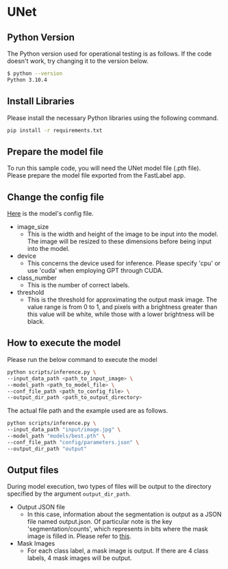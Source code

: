 # UNet

## Python Version
The Python version used for operational testing is as follows. If the code doesn't work, try changing it to the version below.
```bash
$ python --version
Python 3.10.4
```

## Install Libraries
Please install the necessary Python libraries using the following command.
```bash
pip install -r requirements.txt
```

## Prepare the model file
To run this sample code, you will need the UNet model file (.pth file).  
Please prepare the model file exported from the FastLabel app.

## Change the config file
[Here](./config/parameters.json) is the model's config file.  
 - image_size
   - This is the width and height of the image to be input into the model. The image will be resized to these dimensions before being input into the model.
 - device
   - This concerns the device used for inference. Please specify 'cpu' or use 'cuda' when employing GPT through CUDA.
 - class_number
   - This is the number of correct labels.
 - threshold
   - This is the threshold for approximating the output mask image. The value range is from 0 to 1, and pixels with a brightness greater than this value will be white, while those with a lower brightness will be black.

## How to execute the model
Please run the below command to execute the model
```bash
python scripts/inference.py \
--input_data_path <path_to_input_image> \
--model_path <path_to_model_file> \
--conf_file_path <path_to_config_file> \
--output_dir_path <path_to_output_directory>
```

The actual file path and the example used are as follows.
```bash
python scripts/inference.py \
--input_data_path "input/image.jpg" \
--model_path "models/best.pth" \
--conf_file_path "config/parameters.json" \
--output_dir_path "output"
```

## Output files
During model execution, two types of files will be output to the directory specified by the argument `output_dir_path`.
 - Output JSON file
   - In this case, information about the segmentation is output as a JSON file named output.json. Of particular note is the key 'segmentation/counts', which represents in bits where the mask image is filled in. Please refer to [this](https://qiita.com/harmegiddo/items/15d618e6a3620446512e).
 - Mask Images
   - For each class label, a mask image is output. If there are 4 class labels, 4 mask images will be output.